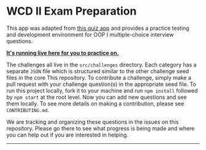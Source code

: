 # WCD II Exam Preparation

This app was adapted from [this quiz app](https://github.com/bonham000/react-quiz-app) and provides a practice testing and development environment for OOP I multiple-choice interview questions.

**[It's running live here for you to practice on.](https://mcq-kappa.vercel.app/)**


The challenges all live in the `src/challenges` directory. Each category has a separate `JSON` file which is structured similar to the other challenge seed files in the core This repository. To contribute a challenge, simply make a pull request with your challenge question(s) in the appropriate seed file. To run this project locally, fork it to your machine and run `npm install` followed by `npm start` at the root level. Now you can add new questions and see them locally. To see more details on making a contribution, please see `CONTRIBUTING.md`.

We are tracking and organizing these questions in the issues on this repository. Please go there to see what progress is being made and where you can help out if you are interested in helping.

---

